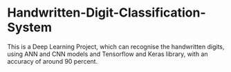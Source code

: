 # Handwritten-Digit-Classification-System
This is a Deep Learning Project, which can recognise the handwritten digits, using ANN and CNN models and Tensorflow and Keras library, with an accuracy of around 90 percent.
